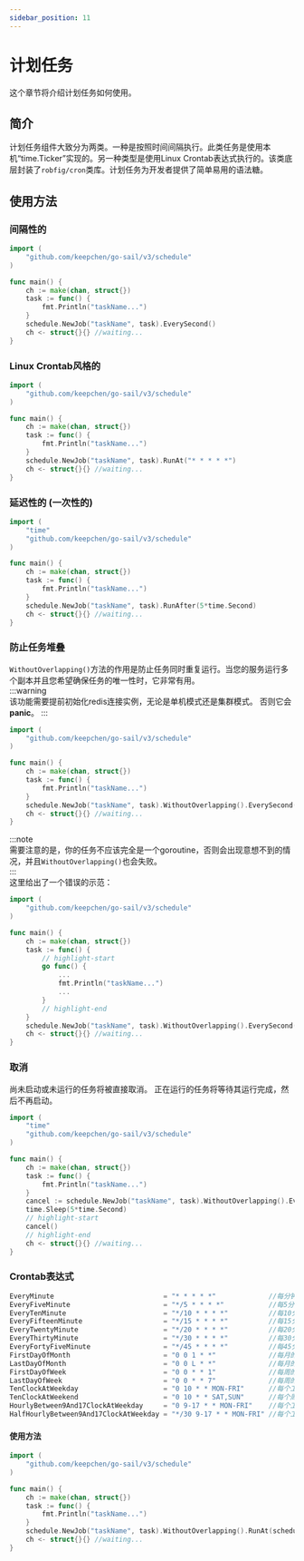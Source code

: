 ```yaml
---
sidebar_position: 11
---  
```

# 计划任务  
这个章节将介绍计划任务如何使用。  
## 简介  
计划任务组件大致分为两类。一种是按照时间间隔执行。此类任务是使用本机“time.Ticker”实现的。另一种类型是使用Linux Crontab表达式执行的。该类底层封装了`robfig/cron`类库。计划任务为开发者提供了简单易用的语法糖。  
## 使用方法  
### 间隔性的  
```go title="main.go" showLineNumbers  
import (
    "github.com/keepchen/go-sail/v3/schedule"
)

func main() {
    ch := make(chan, struct{})
    task := func() {
        fmt.Println("taskName...")
    }
    schedule.NewJob("taskName", task).EverySecond()
    ch <- struct{}{} //waiting...
}
```  
### Linux Crontab风格的    
```go title="main.go" showLineNumbers  
import (
    "github.com/keepchen/go-sail/v3/schedule"
)

func main() {
    ch := make(chan, struct{})
    task := func() {
        fmt.Println("taskName...")
    }
    schedule.NewJob("taskName", task).RunAt("* * * * *")
    ch <- struct{}{} //waiting...
}
```  
### 延迟性的 (一次性的)  
```go title="main.go" showLineNumbers  
import (
    "time"
    "github.com/keepchen/go-sail/v3/schedule"
)

func main() {
    ch := make(chan, struct{})
    task := func() {
        fmt.Println("taskName...")
    }
    schedule.NewJob("taskName", task).RunAfter(5*time.Second)
    ch <- struct{}{} //waiting...
}
```  
### 防止任务堆叠  
`WithoutOverlapping()`方法的作用是防止任务同时重复运行。当您的服务运行多个副本并且您希望确保任务的唯一性时，它非常有用。  
:::warning  
该功能需要提前初始化redis连接实例，无论是单机模式还是集群模式。
否则它会**panic**。
:::
```go title="main.go" showLineNumbers  
import (
    "github.com/keepchen/go-sail/v3/schedule"
)

func main() {
    ch := make(chan, struct{})
    task := func() {
        fmt.Println("taskName...")
    }
    schedule.NewJob("taskName", task).WithoutOverlapping().EverySecond()
    ch <- struct{}{} //waiting...
}
```  
:::note  
需要注意的是，你的任务不应该完全是一个goroutine，否则会出现意想不到的情况，并且`WithoutOverlapping()`也会失败。  
:::  
这里给出了一个错误的示范：  
```go title="main.go" showLineNumbers  
import (
    "github.com/keepchen/go-sail/v3/schedule"
)

func main() {
    ch := make(chan, struct{})
    task := func() {
        // highlight-start
        go func() {
            ...
            fmt.Println("taskName...")
            ...
        }
        // highlight-end
    }
    schedule.NewJob("taskName", task).WithoutOverlapping().EverySecond()
    ch <- struct{}{} //waiting...
}
```  
### 取消  
尚未启动或未运行的任务将被直接取消。 正在运行的任务将等待其运行完成，然后不再启动。  
```go title="main.go" showLineNumbers  
import (
    "time"
    "github.com/keepchen/go-sail/v3/schedule"
)

func main() {
    ch := make(chan, struct{})
    task := func() {
        fmt.Println("taskName...")
    }
    cancel := schedule.NewJob("taskName", task).WithoutOverlapping().EverySecond()
    time.Sleep(5*time.Second)
    // highlight-start
    cancel()
    // highlight-end
    ch <- struct{}{} //waiting...
}
```  
### Crontab表达式   
```go title="github.com/keepchen/go-sail/schedule/crontabexpr.go"  
EveryMinute                           = "* * * * *"             //每分钟的开始第0秒
EveryFiveMinute                       = "*/5 * * * *"           //每5分钟的开始第0秒
EveryTenMinute                        = "*/10 * * * *"          //每10分钟的开始第0秒
EveryFifteenMinute                    = "*/15 * * * *"          //每15分钟的开始第0秒
EveryTwentyMinute                     = "*/20 * * * *"          //每20分钟的开始第0秒
EveryThirtyMinute                     = "*/30 * * * *"          //每30分钟的开始第0秒
EveryFortyFiveMinute                  = "*/45 * * * *"          //每45分钟的开始第0秒
FirstDayOfMonth                       = "0 0 1 * *"             //每月的第一天的0点0分
LastDayOfMonth                        = "0 0 L * *"             //每月的最后一天的0点0分
FirstDayOfWeek                        = "0 0 * * 1"             //每周的第一天（周一）的0点0分
LastDayOfWeek                         = "0 0 * * 7"             //每周的最后一天（周天）的0点0分
TenClockAtWeekday                     = "0 10 * * MON-FRI"      //每个工作日（周一~周五）的上午10点0分
TenClockAtWeekend                     = "0 10 * * SAT,SUN"      //每个周末（周六和周日）的上午10点0分
HourlyBetween9And17ClockAtWeekday     = "0 9-17 * * MON-FRI"    //每个工作日（周一~周五）的上午9点0分到下午5点0分每小时一次
HalfHourlyBetween9And17ClockAtWeekday = "*/30 9-17 * * MON-FRI" //每个工作日（周一~周五）的上午9点0分到下午5点0分每半时一次
```  
#### 使用方法
```go title="main.go" showLineNumbers  
import (
    "github.com/keepchen/go-sail/v3/schedule"
)

func main() {
    ch := make(chan, struct{})
    task := func() {
        fmt.Println("taskName...")
    }
    schedule.NewJob("taskName", task).WithoutOverlapping().RunAt(schedule.EveryFiveMinute)
    ch <- struct{}{} //waiting...
}
```  

